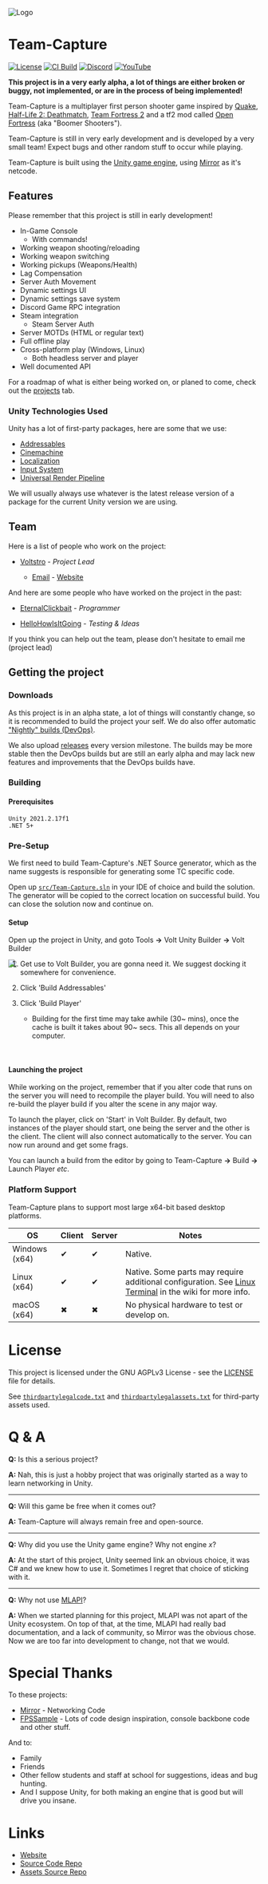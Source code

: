 ![Logo](media/tc-banner.png)

# Team-Capture
[![License](https://img.shields.io/github/license/Voltstro-Studios/Team-Capture.svg)](/LICENSE)
[![CI Build](https://img.shields.io/github/workflow/status/Voltstro-Studios/Team-Capture/Game%20Build/master?label=Build&logo=github)](https://github.com/Voltstro-Studios/Team-Capture/actions)
[![Discord](https://img.shields.io/badge/Discord-Voltstro-7289da.svg?logo=discord)](https://discord.voltstro.dev)
[![YouTube](https://img.shields.io/badge/Youtube-Voltstro-red.svg?logo=youtube)](https://www.youtube.com/Voltstro)

**This project is in a very early alpha, a lot of things are either broken or buggy, not implemented, or are in the process of being implemented!**

Team-Capture is a multiplayer first person shooter game inspired by [Quake](https://store.steampowered.com/app/2310/QUAKE/), [Half-Life 2: Deathmatch](https://store.steampowered.com/app/320/HalfLife_2_Deathmatch/), [Team Fortress 2](http://www.teamfortress.com/) and a tf2 mod called [Open Fortress](https://www.openfortress.fun/) (aka "Boomer Shooters").

Team-Capture is still in very early development and is developed by a very small team! Expect bugs and other random stuff to occur while playing.

Team-Capture is built using the [Unity game engine](https://unity.com/), using [Mirror](https://mirror-networking.com) as it's netcode.

## Features

Please remember that this project is still in early development!

- In-Game Console
    - With commands!
- Working weapon shooting/reloading
- Working weapon switching
- Working pickups (Weapons/Health)
- Lag Compensation
- Server Auth Movement
- Dynamic settings UI
- Dynamic settings save system
- Discord Game RPC integration
- Steam integration
    - Steam Server Auth
- Server MOTDs (HTML or regular text)
- Full offline play
- Cross-platform play (Windows, Linux)
    - Both headless server and player
- Well documented API

For a roadmap of what is either being worked on, or planed to come, check out the [projects](https://github.com/Voltstro-Studios/Team-Capture/projects) tab.

### Unity Technologies Used

Unity has a lot of first-party packages, here are some that we use:

- [Addressables](https://docs.unity3d.com/Packages/com.unity.addressables@latest/manual/index.html)
- [Cinemachine](https://docs.unity3d.com/Packages/com.unity.cinemachine@latest/index.html)
- [Localization](https://docs.unity3d.com/Packages/com.unity.localization@latest/manual/index.html)
- [Input System](https://docs.unity3d.com/Packages/com.unity.inputsystem@latest/manual/index.html)
- [Universal Render Pipeline](https://docs.unity3d.com/Packages/com.unity.render-pipelines.universal@latest/manual/index.html)

We will usually always use whatever is the latest release version of a package for the current Unity version we are using.

## Team

Here is a list of people who work on the project:

* [Voltstro](https://github.com/Voltstro) - *Project Lead*

    - [Email](mailto:me@voltstro.dev) - [Website](https://voltstro.dev)

And here are some people who have worked on the project in the past:

* [EternalClickbait](https://github.com/EternalClickbait) - *Programmer*

* [HelloHowIsItGoing](https://github.com/HelloHowIsItGoing) - *Testing & Ideas*

If you think you can help out the team, please don't hesitate to email me (project lead)

## Getting the project

### Downloads

As this project is in an alpha state, a lot of things will constantly change, so it is recommended to build the project your self. We do also offer automatic ["Nightly" builds (DevOps)](https://nightly.link/Voltstro-Studios/Team-Capture/workflows/main/master).

We also upload [releases](https://github.com/Voltstro-Studios/Team-Capture/releases) every version milestone. The builds may be more stable then the DevOps builds but are still an early alpha and may lack new features and improvements that the DevOps builds have.

### Building

#### Prerequisites

```
Unity 2021.2.17f1
.NET 5+
```

### Pre-Setup

We first need to build Team-Capture's .NET Source generator, which as the name suggests is responsible for generating some TC specific code.

Open up [`src/Team-Capture.sln`](src/Team-Capture/Team-Capture.sln) in your IDE of choice and build the solution. The generator will be copied to the correct location on successful build. You can close the solution now and continue on.

#### Setup

Open up the project in Unity, and goto Tools **->** Volt Unity Builder **->** Volt Builder

<img src="media/VoltBuilderScreenshot.png" align="left"/>

1. Get use to Volt Builder, you are gonna need it. We suggest docking it somewhere for convenience.

2. Click 'Build Addressables'

3. Click 'Build Player'

    - Building for the first time may take awhile (30~ mins), once the cache is built it takes about 90~ secs. This all depends on your computer.

<br clear="left"/>

#### Launching the project

While working on the project, remember that if you alter code that runs on the server you will need to recompile the player build. You will need to also re-build the player build if you alter the scene in any major way.

To launch the player, click on 'Start' in Volt Builder. By default, two instances of the player should start, one being the server and the other is the client. The client will also connect automatically to the server. You can now run around and get some frags.

You can launch a build from the editor by going to Team-Capture **->** Build **->** Launch Player *etc*.

### Platform Support

Team-Capture plans to support most large x64-bit based desktop platforms.

|OS             |Client |Server |Notes                                                                                                                            |
|---------------|------ |------ |---------------------------------------------------------------------------------------------------------------------------------|
|Windows (x64)  |✔     |✔     |Native.                                                                                                                          |
|Linux (x64)    |✔     |✔     |Native. Some parts may require additional configuration. See [Linux Terminal](https://github.com/Voltstro-Studios/Team-Capture/wiki/Linux-Terminal) in the wiki for more info.|
|macOS (x64)    |✖     |✖     |No physical hardware to test or develop on.                                                                                      |

# License

This project is licensed under the GNU AGPLv3 License - see the [LICENSE](/LICENSE) file for details.

See [`thirdpartylegalcode.txt`](/thirdpartylegalcode.txt) and [`thirdpartylegalassets.txt`](/thirdpartylegalassets.txt) for third-party assets used.

# Q & A

**Q:** Is this a serious project?

**A:** Nah, this is just a hobby project that was originally started as a way to learn networking in Unity.

---

**Q:** Will this game be free when it comes out?

**A:** Team-Capture will always remain free and open-source.

---

**Q:** Why did you use the Unity game engine? Why not engine *x*?

**A:** At the start of this project, Unity seemed link an obvious choice, it was C# and we knew how to use it. Sometimes I regret that choice of sticking with it.

---

**Q:** Why not use [MLAPI](hhttps://github.com/Unity-Technologies/com.unity.netcode.gameobjects)?

**A:** When we started planning for this project, MLAPI was not apart of the Unity ecosystem. On top of that, at the time, MLAPI had really bad documentation, and a lack of community, so Mirror was the obvious chose. Now we are too far into development to change, not that we would.

# Special Thanks

To these projects:
- [Mirror](https://mirror-networking.com/) - Networking Code
- [FPSSample](https://github.com/Unity-Technologies/FPSSample) - Lots of code design inspiration, console backbone code and other stuff.

And to:
- Family
- Friends
- Other fellow students and staff at school for suggestions, ideas and bug hunting.
- And I suppose Unity, for both making an engine that is good but will drive you insane.

# Links

- [Website](https://tc.voltstro.dev)
- [Source Code Repo](https://github.com/Voltstro-Studios/Team-Capture)
- [Assets Source Repo](https://gitlab.com/Voltstro-Studios/TC/Team-Capture-Assets)